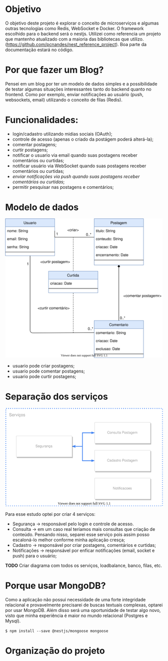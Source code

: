 # Objetivo

O objetivo deste projeto é explorar o conceito de microserviços e algumas outras tecnologias como Redis, WebSocket e Docker. O framework escolhido para o backend será o nestjs. Utilizei como referencia um projeto que mantenho atualizado com a maioria das bibliotecas que utilizo. (https://github.com/pcnandes/nest_reference_project). Boa parte da documentação estará no código.

# Por que fazer um Blog?

Pensei em um blog por ter um modelo de dados simples e a possibilidade de testar algumas situações interessantes tanto do backend quanto no frontend. Como por exemplo, enviar notificações ao usuário (push, websockets, email) utilizando o conceito de filas (Redis).

# Funcionalidades:

- login/cadastro utilizando midias sociais (OAuth);
- controle de acesso (apenas o criado da postágem poderá alterá-la);
- comentar postagens;
- curtir postagens;
- notificar o usuario via email quando suas postagens receber comentários ou curtidas;
- notificar usuário via WebSocket quando suas postagens receber comentários ou curtidas;
- _enviar notificações via push quando suas postagens receber comentários ou curtidas_;
- permitir pesquisar nas postagens e comentários;

# Modelo de dados

<p align="center">
  <img  src="/docs/modelo.svg" alt="Modelo de Dados">
</p>

- usuario pode criar postagens;
- usuario pode comentar postagens;
- usuario pode curtir postagens;

# Separação dos serviços

<p align="center">
  <img  src="/docs/microservices.svg" alt="Serviços">
</p>

Para esse estudo optei por criar 4 serviços:

- Segurança -> responsável pelo login e controle de acesso.
- Consulta -> em um caso real teríamos mais consultas que criação de conteúdo. Pensando nisso, separei esse serviço pois assim posso escaloná-lo melhor conforme minha aplicação cresça;
- Cadastro -> responsável por criar postagens, comentários e curtidas;
- Notificações -> responsável por enficar notificações (email, socket e push) para o usuário;

**TODO** Criar diagrama com todos os serviços, loadbalance, banco, filas, etc.

# Porque usar MongoDB?

Como a aplicação não possui necessidade de uma forte integridade relacional e provavelmente precisarei de buscas textuais complexas, optarei por usar MongoDB. Além disso será uma oportunidade de testar algo novo, visto que minha experiência é maior no mundo relacional (Postgres e Mysql).

`$ npm install --save @nestjs/mongoose mongoose`

# Organização do projeto
